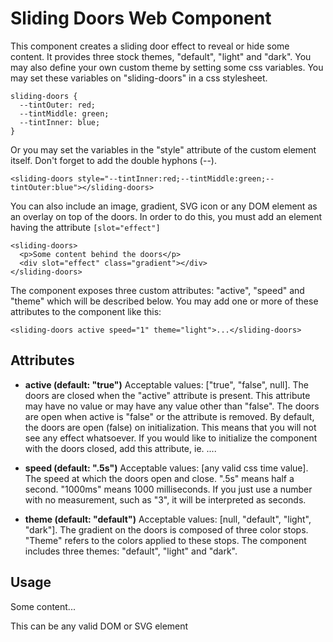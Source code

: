 # Sliding Doors Web Component #

This component creates a sliding door effect to reveal or hide some content. It provides three stock themes, "default", "light" and "dark". You may also define your own custom theme by setting some css variables. You may set these variables on "sliding-doors" in a css stylesheet.

    sliding-doors {
      --tintOuter: red;
      --tintMiddle: green;
      --tintInner: blue;
    }


Or you may set the variables in the "style" attribute of the custom element itself. Don't forget to add the double hyphons (--).

    <sliding-doors style="--tintInner:red;--tintMiddle:green;--tintOuter:blue"></sliding-doors>

You can also include an image, gradient, SVG icon or any DOM element as an overlay on top of the doors. In order to do this, you must add an element having the attribute <code>[slot="effect"]</code>

    <sliding-doors>
      <p>Some content behind the doors</p>
      <div slot="effect" class="gradient"></div>
    </sliding-doors>

The component exposes three custom attributes: "active", "speed" and "theme" which will be described below. You may add one or more of these attributes to the component like this:

    <sliding-doors active speed="1" theme="light">...</sliding-doors>

## Attributes ##

- <b>active (default: "true")</b> Acceptable values: ["true", "false", null]. The doors are closed when the "active" attribute is present. This attribute may have no value or may have any value other than "false". The doors are open when active is "false" or the attribute is removed. By default, the doors are open (false) on initialization. This means that you will not see any effect whatsoever. If you would like to initialize the component with the doors closed, add this attribute, ie. <sliding-doors active>...</sliding-doors>.

- <b>speed (default: ".5s")</b> Acceptable values: [any valid css time value]. The speed at which the doors open and close. ".5s" means half a second. "1000ms" means 1000 milliseconds. If you just use a number with no measurement, such as "3", it will be interpreted as seconds.

- <b>theme (default: "default")</b> Acceptable values: [null, "default", "light", "dark"]. The gradient on the doors is composed of three color stops. "Theme" refers to the colors applied to these stops. The component includes three themes: "default", "light" and "dark".

## Usage ##

  <html>
    <head>
      <script defer type="module" src="sliding-doors.js"></script>
    </head>
    <body>
      <sliding-doors active>
        <p>Some content...</p>
        <div slot="effect">This can be any valid DOM or SVG element</div>
      </sliding-doors>
    </body>
  </html>

